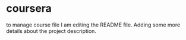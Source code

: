 # coursera
to manage course file
I am editing the README file. Adding some more details about the project description.

